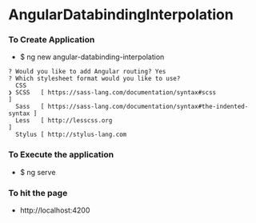 # AngularDatabindingInterpolation

### To Create Application 
* $ ng new angular-databinding-interpolation
```
? Would you like to add Angular routing? Yes
? Which stylesheet format would you like to use? 
  CSS 
❯ SCSS   [ https://sass-lang.com/documentation/syntax#scss                ] 
  Sass   [ https://sass-lang.com/documentation/syntax#the-indented-syntax ] 
  Less   [ http://lesscss.org                                             ] 
  Stylus [ http://stylus-lang.com 
  ```

### To Execute the application 
  * $ ng serve

### To hit the page 
* http://localhost:4200